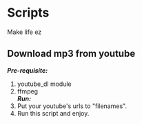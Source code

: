 # Scripts
Make life ez

## Download mp3 from youtube
***Pre-requisite:***
1. youtube_dl module
2. ffmpeg  
***Run:***
1. Put your youtube's urls to "filenames".
2. Run this script and enjoy.
